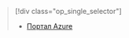 > [!div class="op_single_selector"]
> * [Портал Azure](../articles/storage/common/storage-e2e-troubleshooting.md)
> 
> 

